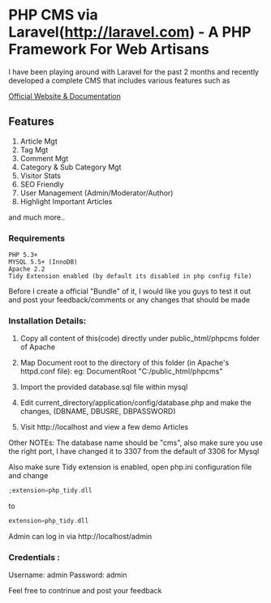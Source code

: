 # PHP CMS via Laravel(http://laravel.com) - A PHP Framework For Web Artisans

I have been playing around with Laravel for the past 2 months and recently developed a complete CMS that includes various features such as

[Official Website & Documentation](http://laravel.com)

## Features

1.  Article Mgt
2. Tag Mgt
3. Comment Mgt
4. Category & Sub Category Mgt
5. Visitor Stats
6. SEO Friendly
7. User Management (Admin/Moderator/Author)
8. Highlight Important Articles

and much more..

### Requirements
    PHP 5.3+
    MYSQL 5.5+ (InnoDB)
    Apache 2.2
    Tidy Extension enabled (by default its disabled in php config file)

Before I create a official "Bundle" of it, I would like you guys to test it out and post your feedback/comments or any changes that should be made


### Installation Details: 

1. Copy all content of this(code) directly under public_html/phpcms folder of Apache

2. Map Document root to the directory of this folder (in Apache's httpd.conf file):
    eg: DocumentRoot "C:/public_html/phpcms"

3. Import the provided database.sql file within mysql

4. Edit current_directory/application/config/database.php and make the changes, (DBNAME, DBUSRE, DBPASSWORD)

5. Visit http://localhost and view a few demo Articles

Other NOTEs: The database name should be "cms", also make sure you use the right port, I have changed it to 3307 from the default of 3306 for Mysql

Also make sure Tidy extension is enabled, open php.ini configuration file and change

```php
;extension=php_tidy.dll 
```

to 
```php
extension=php_tidy.dll 
```

Admin can log in via http://localhost/admin

### Credentials : 
Username: admin
Password: admin

Feel free to contrinue and post your feedback